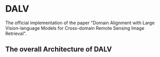 # DALV

The official implementation of the paper "Domain Alignment with Large Vision-language Models for Cross-domain Remote Sensing Image Retrieval".

## The overall Architecture of DALV
